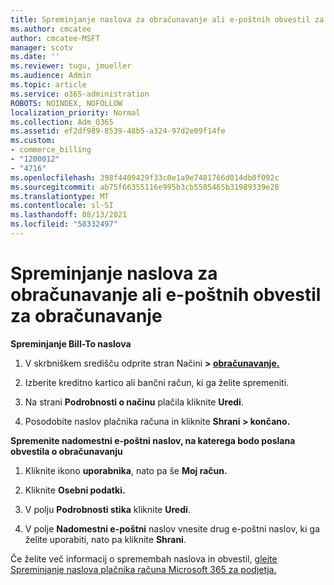```yaml
---
title: Spreminjanje naslova za obračunavanje ali e-poštnih obvestil za obračunavanje
ms.author: cmcatee
author: cmcatee-MSFT
manager: scotv
ms.date: ''
ms.reviewer: tugu, jmueller
ms.audience: Admin
ms.topic: article
ms.service: o365-administration
ROBOTS: NOINDEX, NOFOLLOW
localization_priority: Normal
ms.collection: Adm_O365
ms.assetid: ef2df989-8539-48b5-a324-97d2e09f14fe
ms.custom:
- commerce_billing
- "1200012"
- "4716"
ms.openlocfilehash: 398f4409429f33c0e1a9e7481766d014db0f092c
ms.sourcegitcommit: ab75f66355116e995b3cb5505465b31989339e28
ms.translationtype: MT
ms.contentlocale: sl-SI
ms.lasthandoff: 08/13/2021
ms.locfileid: "58332497"
---
```

# <a name="change-billing-address-or-billing-email-notifications"></a>Spreminjanje naslova za obračunavanje ali e-poštnih obvestil za obračunavanje

**Spreminjanje Bill-To naslova**

1. V skrbniškem središču odprite stran Načini **> [obračunavanje.](https://go.microsoft.com/fwlink/p/?linkid=2018806)**

2. Izberite kreditno kartico ali bančni račun, ki ga želite spremeniti.

3. Na strani **Podrobnosti o načinu** plačila kliknite **Uredi**.

4. Posodobite naslov plačnika računa in kliknite **Shrani > končano.**

**Spremenite nadomestni e-poštni naslov, na katerega bodo poslana obvestila o obračunavanju** 

1. Kliknite ikono **uporabnika**, nato pa še **Moj račun.**

2. Kliknite **Osebni podatki.**

3. V polju **Podrobnosti stika** kliknite **Uredi**.

4. V polje **Nadomestni e-poštni** naslov vnesite drug e-poštni naslov, ki ga želite uporabiti, nato pa kliknite **Shrani**.

Če želite več informacij o spremembah naslova in obvestil, [glejte Spreminjanje naslova plačnika računa Microsoft 365 za podjetja.](https://docs.microsoft.com/microsoft-365/commerce/billing-and-payments/change-your-billing-addresses)
